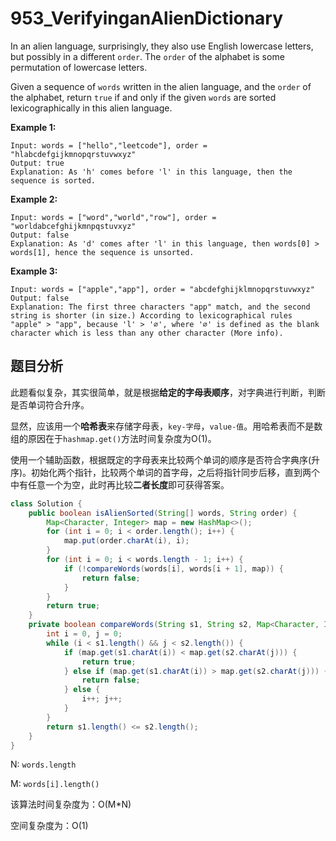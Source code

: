# 953_VerifyinganAlienDictionary

In an alien language, surprisingly, they also use English lowercase letters, but possibly in a different `order`. The `order` of the alphabet is some permutation of lowercase letters.

Given a sequence of `words` written in the alien language, and the `order` of the alphabet, return `true` if and only if the given `words` are sorted lexicographically in this alien language.

 

**Example 1:**

```
Input: words = ["hello","leetcode"], order = "hlabcdefgijkmnopqrstuvwxyz"
Output: true
Explanation: As 'h' comes before 'l' in this language, then the sequence is sorted.
```

**Example 2:**

```
Input: words = ["word","world","row"], order = "worldabcefghijkmnpqstuvxyz"
Output: false
Explanation: As 'd' comes after 'l' in this language, then words[0] > words[1], hence the sequence is unsorted.
```

**Example 3:**

```
Input: words = ["apple","app"], order = "abcdefghijklmnopqrstuvwxyz"
Output: false
Explanation: The first three characters "app" match, and the second string is shorter (in size.) According to lexicographical rules "apple" > "app", because 'l' > '∅', where '∅' is defined as the blank character which is less than any other character (More info).
```

## 题目分析

此题看似复杂，其实很简单，就是根据**给定的字母表顺序**，对字典进行判断，判断是否单词符合升序。

显然，应该用一个**哈希表**来存储字母表，`key-字母`，`value-值`。用哈希表而不是数组的原因在于`hashmap.get()`方法时间复杂度为O(1)。

使用一个辅助函数，根据既定的字母表来比较两个单词的顺序是否符合字典序(升序)。初始化两个指针，比较两个单词的首字母，之后将指针同步后移，直到两个中有任意一个为空，此时再比较**二者长度**即可获得答案。

```java
class Solution {
    public boolean isAlienSorted(String[] words, String order) {
        Map<Character, Integer> map = new HashMap<>();
        for (int i = 0; i < order.length(); i++) {
            map.put(order.charAt(i), i);
        }
        for (int i = 0; i < words.length - 1; i++) {
            if (!compareWords(words[i], words[i + 1], map)) {
                return false;
            }
        }
        return true;
    }
    private boolean compareWords(String s1, String s2, Map<Character, Integer> map) {
        int i = 0, j = 0;
        while (i < s1.length() && j < s2.length()) {
            if (map.get(s1.charAt(i)) < map.get(s2.charAt(j))) {
                return true;
            } else if (map.get(s1.charAt(i)) > map.get(s2.charAt(j))) {
                return false;
            } else {
                i++; j++;
            }
        }
        return s1.length() <= s2.length();
    }
}
```

N: `words.length`

M: `words[i].length()`

该算法时间复杂度为：O(M*N)

空间复杂度为：O(1)